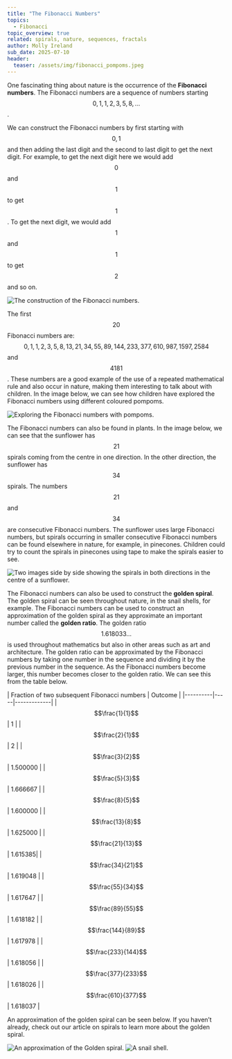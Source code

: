 ```yaml
---
title: "The Fibonacci Numbers"
topics: 
  - Fibonacci
topic_overview: true
related: spirals, nature, sequences, fractals
author: Molly Ireland
sub_date: 2025-07-10
header:
  teaser: /assets/img/fibonacci_pompoms.jpeg
---
```

One fascinating thing about nature is the occurrence of the **Fibonacci numbers**. The Fibonacci numbers are a sequence of numbers starting $$0,1,1,2,3,5,8,...$$. 

We can construct the Fibonacci numbers by first starting with $$0,1$$ and then adding the last digit and the second to last digit to get the next digit. For example, to get the next digit here we would add $$0$$ and $$1$$ to get $$1$$. To get the next digit, we would add $$1$$ and $$1$$ to get $$2$$ and so on. 

 ![The construction of the Fibonacci numbers.]({{site.baseurl}}/assets/img/fibonacci_sequence.jpeg "The construction of the Fibonacci numbers")

The first $$20$$ Fibonacci numbers are: $$0,1,1,2,3,5,8,13,21,34,55,89,144, 233, 377, 610, 987, 1597, 2584$$ and $$4181$$. These numbers are a good example of the use of a repeated mathematical rule and also occur in nature, making them interesting to talk about with children. In the image below, we can see how children have explored the Fibonacci numbers using different coloured pompoms. 

 ![Exploring the Fibonacci numbers with pompoms.]({{site.baseurl}}/assets/img/fibonacci_pompoms.jpeg "Exploring the Fibonacci numbers with pompoms")

The Fibonacci numbers can also be found in plants. In the image below, we can see that the sunflower has $$21$$ spirals coming from the centre in one direction. In the other direction, the sunflower has $$34$$ spirals. The numbers $$21$$ and $$34$$ are consecutive Fibonacci numbers. The sunflower uses large Fibonacci numbers, but spirals occurring in smaller consecutive Fibonacci numbers can be found elsewhere in nature, for example, in pinecones. Children could try to count the spirals in pinecones using tape to make the spirals easier to see.

 ![Two images side by side showing the spirals in both directions in the centre of a sunflower.]({{site.baseurl}}/assets/img/fibonacci_spirals_21_34.jpeg "Spirals in a sunflower")

The Fibonacci numbers can also be used to construct the **golden spiral**. The golden spiral can be seen throughout nature, in the snail shells, for example. The Fibonacci numbers can be used to construct an approximation of the golden spiral as they approximate an important number called the **golden ratio**. The golden ratio $$1.618033…$$ is used throughout mathematics but also in other areas such as art and architecture. The golden ratio can be approximated by the Fibonacci numbers by taking one number in the sequence and dividing it by the previous number in the sequence. As the Fibonacci numbers become larger, this number becomes closer to the golden ratio. We can see this from the table below.

|  Fraction of two subsequent Fibonacci numbers   | Outcome  |
|----------|-----|-------------|
|$$\frac{1}{1}$$| 1 |
|$$\frac{2}{1}$$| 2 |
|$$\frac{3}{2}$$| 1.500000 |
|$$\frac{5}{3}$$| 1.666667 |
|$$\frac{8}{5}$$| 1.600000 |
|$$\frac{13}{8}$$| 1.625000 |
|$$\frac{21}{13}$$| 1.615385|
|$$\frac{34}{21}$$| 1.619048 |
|$$\frac{55}{34}$$| 1.617647 |
|$$\frac{89}{55}$$| 1.618182 |
|$$\frac{144}{89}$$| 1.617978 |
|$$\frac{233}{144}$$| 1.618056 |
|$$\frac{377}{233}$$| 1.618026 |
|$$\frac{610}{377}$$| 1.618037 |


An approximation of the golden spiral can be seen below. If you haven’t already, check out our article on spirals to learn more about the golden spiral. 

![An approximation of the Golden spiral.]({{site.baseurl}}/assets/img/approx_golden_spiral.jpeg "An approximation of the Golden spiral")
![A snail shell.]({{site.baseurl}}/assets/img/snail_spiral.jpeg "A snail shell")

